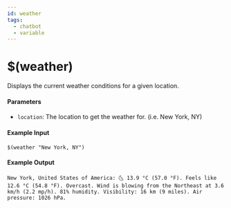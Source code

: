```yaml
---
id: weather
tags:
  - chatbot
  - variable
---
```


# $(weather)

Displays the current weather conditions for a given location.

#### Parameters

- `location`: The location to get the weather for. (i.e. New York, NY)

#### Example Input

`$(weather "New York, NY")`

#### Example Output

```
New York, United States of America: 🌜 13.9 °C (57.0 °F). Feels like 12.6 °C (54.8 °F). Overcast. Wind is blowing from the Northeast at 3.6 km/h (2.2 mp/h). 81% humidity. Visibility: 16 km (9 miles). Air pressure: 1026 hPa. 
```
